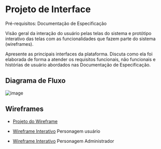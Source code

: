 
# Projeto de Interface

Pré-requisitos: Documentação de Especificação

Visão geral da interação do usuário pelas telas do sistema e protótipo interativo das telas com as funcionalidades que fazem parte do sistema (wireframes).

Apresente as principais interfaces da plataforma. Discuta como ela foi elaborada de forma a atender os requisitos funcionais, não funcionais e histórias de usuário abordados nas Documentação de Especificação.



## Diagrama de Fluxo



![image](https://github.com/user-attachments/assets/ba5eed14-380c-46f7-bde3-fe759b3af856)



## Wireframes

- [Projeto do Wireframe](https://www.figma.com/design/71MN7oddox1QBN3fyAynT9/Figma-basics?node-id=0-286&p=f&t=Ajz3mShZMjzRAXdh-0)

- [Wireframe Interativo](https://www.figma.com/proto/71MN7oddox1QBN3fyAynT9/Figma-basics?node-id=925-2&t=Ajz3mShZMjzRAXdh-0&scaling=contain&content-scaling=fixed&page-id=0%3A286) Personagem usuário

- [Wireframe Interativo](https://www.figma.com/proto/71MN7oddox1QBN3fyAynT9/Figma-basics?node-id=925-184&p=f&t=Ajz3mShZMjzRAXdh-0&scaling=contain&content-scaling=fixed&page-id=0%3A286) Personagem Administrador
